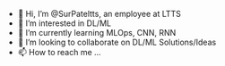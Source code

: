 - 👋 Hi, I’m @SurPateltts, an employee at LTTS
- 👀 I’m interested in DL/ML
- 🌱 I’m currently learning MLOps, CNN, RNN
- 💞️ I’m looking to collaborate on DL/ML Solutions/Ideas
- 📫 How to reach me ...

<!---
SurPateltts/SurPateltts is a ✨ special ✨ repository because its `README.md` (this file) appears on your GitHub profile.
You can click the Preview link to take a look at your changes.
--->
